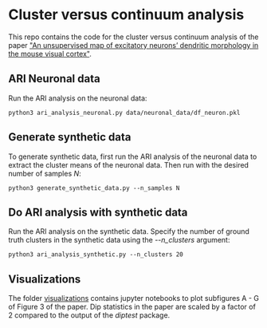 # Cluster versus continuum analysis

This repo contains the code for the cluster versus continuum analysis of the paper ["An unsupervised map of excitatory neurons’ dendritic morphology in the mouse visual cortex"](https://doi.org/10.1101/2022.12.22.521541).

## ARI Neuronal data
Run the ARI analysis on the neuronal data:
```
python3 ari_analysis_neuronal.py data/neuronal_data/df_neuron.pkl
```

## Generate synthetic data
To generate synthetic data, first run the ARI analysis of the neuronal data to extract the cluster means of the neuronal data. 
Then run with the desired number of samples *N*: 
```
python3 generate_synthetic_data.py --n_samples N
```

## Do ARI analysis with synthetic data
Run the ARI analysis on the synthetic data. Specify the number of ground truth clusters in the synthetic data using the *--n_clusters* argument:
```
python3 ari_analysis_synthetic.py --n_clusters 20
```

## Visualizations
The folder [visualizations](https://github.com/marissaweis/cluster_vs_continuum/blob/main/visualizations/) contains jupyter notebooks to plot subfigures A - G of Figure 3 of the paper.
Dip statistics in the paper are scaled by a factor of 2 compared to the output of the *diptest* package.
